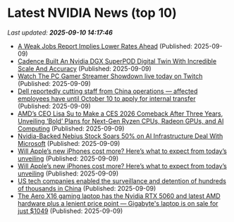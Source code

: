 # Latest NVIDIA News (top 10)
_Last updated: **2025-09-10 14:17:46**_

- [A Weak Jobs Report Implies Lower Rates Ahead](https://www.forbes.com/sites/greatspeculations/2025/09/09/a-weak-jobs-report-implies-lower-rates-ahead/) (Published: 2025-09-09)
- [Cadence Built An Nvidia DGX SuperPOD Digital Twin With Incredible Scale And Accuracy](https://www.forbes.com/sites/marcochiappetta/2025/09/09/cadence-built-an-nvidia-dgx-superpod-digital-twin-with-incredible-scale-and-accuracy/) (Published: 2025-09-09)
- [Watch The PC Gamer Streamer Showdown live today on Twitch](https://www.pcgamer.com/games/pc-gamer-streamer-showdown/) (Published: 2025-09-09)
- [Dell reportedly cutting staff from China operations — affected employees have until October 10 to apply for internal transfer](https://www.tomshardware.com/tech-industry/dell-reportedly-cutting-staff-from-china-operations-affected-employees-have-until-october-10-to-apply-for-internal-transfer) (Published: 2025-09-09)
- [AMD’s CEO Lisa Su to Make a CES 2026 Comeback After Three Years, Unveiling ‘Bold’ Plans for Next-Gen Ryzen CPUs, Radeon GPUs, and AI Computing](https://wccftech.com/amd-ceo-lisa-su-to-make-a-return-at-ces-2026-after-three-years/) (Published: 2025-09-09)
- [Nvidia-Backed Nebius Stock Soars 50% on AI Infrastructure Deal With Microsoft](https://www.investopedia.com/nvidia-backed-nebius-stock-soars-50-percent-on-ai-infrastructure-deal-with-microsoft-11806153) (Published: 2025-09-09)
- [Will Apple’s new iPhones cost more? Here’s what to expect from today’s unveiling](https://www.denverpost.com/2025/09/09/apple-announcement-new-iphone/) (Published: 2025-09-09)
- [Will Apple’s new iPhones cost more? Here’s what to expect from today’s unveiling](https://www.bostonherald.com/2025/09/09/apple-announcement-new-iphone/) (Published: 2025-09-09)
- [US tech companies enabled the surveillance and detention of hundreds of thousands in China](https://economictimes.indiatimes.com/news/international/business/us-tech-companies-enabled-the-surveillance-and-detention-of-hundreds-of-thousands-in-china/articleshow/123788303.cms) (Published: 2025-09-09)
- [The Aero X16 gaming laptop has the Nvidia RTX 5060 and latest AMD hardware plus a lenient price point — Gigabyte's laptop is on sale for just $1049](https://www.tomshardware.com/laptops/gaming-laptops/the-aero-x16-gaming-laptop-has-the-nvidia-rtx-5060-and-latest-amd-hardware-plus-a-lenient-price-point-gigabytes-laptop-is-on-sale-for-just-usd1049) (Published: 2025-09-09)
